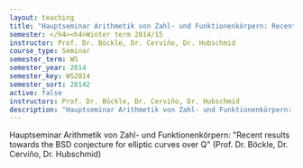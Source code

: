```yaml
---
layout: teaching
title: "Hauptseminar Arithmetik von Zahl- und Funktionenkörpern: Recent results towards the BSD conjecture for elliptic curves over Q (Prof. Dr. Böckle, Dr. Cerviño, Dr. Hubschmid)"
semester: </h4><h4>Winter term 2014/15
instructor: Prof. Dr. Böckle, Dr. Cerviño, Dr. Hubschmid
course_type: Seminar
semester_term: WS
semester_year: 2014
semester_key: WS2014
semester_sort: 20142
active: false
instructors: Prof. Dr. Böckle, Dr. Cerviño, Dr. Hubschmid
description: "Hauptseminar Arithmetik von Zahl- und Funktionenkörpern: Recent results towards the BSD conjecture for elliptic curves over Q (Prof. Dr. Böckle, Dr. Cerviño, Dr. Hubschmid)"
---
```


Hauptseminar Arithmetik von Zahl- und Funktionenkörpern: "Recent results towards the BSD conjecture for elliptic curves over Q" (Prof. Dr. Böckle, Dr. Cerviño, Dr. Hubschmid)

